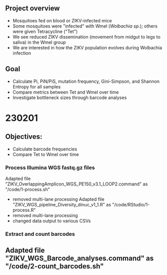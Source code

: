 ## Project overview
 - Mosquitoes fed on blood or ZIKV-infected mice
 - Some mosquitoes were "infected" with Wmel (*Wolbachia sp.*); others were given Tetracycline ("Tet")
 - We see reduced ZIKV dissemination (movement from midgut to legs to saliva) in the Wmel group
 - We are interested in how the ZIKV population evolves during Wolbachia infection

## Goal
 - Calculate Pi, PiN/PiS, mutation frequency, Gini-Simpson, and Shannon Entropy for all samples
 - Compare metrics between Tet and Wmel over time
 - Investigate bottleneck sizes through barcode analyses

# 230201
## Objectives:
 - Calculate barcode frequencies
 - Compare Tet to Wmel over time

### Process Illumina WGS fastq.gz files
Adapted file "ZIKV_OverlappingAmplicon_WGS_PE150_v3.1_LOOP2.command" as "/code/1-process.sh"
 - removed multi-lane processing
Adapted file "ZIKV_WGS_pipeline_Diversity_dinuc_v1_1.R" as "/code/RStudio/1-process.R"
 - removed multi-lane processing
 - changed data output to various CSVs

### Extract and count barcodes
Adapted file "ZIKV_WGS_Barcode_analyses.command" as "/code/2-count_barcodes.sh" 
 - 